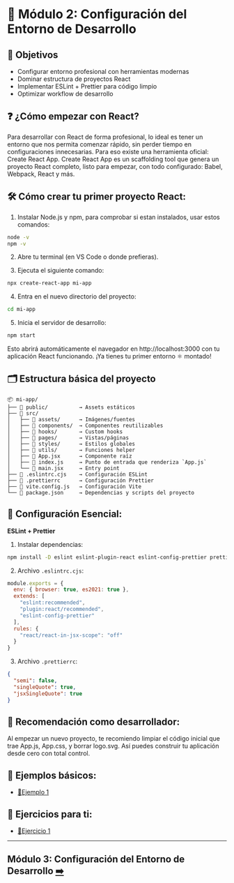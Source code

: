 # 📘 Módulo 2: Configuración del Entorno de Desarrollo

## 🎯 Objetivos
- Configurar entorno profesional con herramientas modernas
- Dominar estructura de proyectos React
- Implementar ESLint + Prettier para código limpio
- Optimizar workflow de desarrollo

## ❓ ¿Cómo empezar con React?

Para desarrollar con React de forma profesional, lo ideal es tener un entorno que nos permita comenzar rápido, sin perder tiempo en configuraciones innecesarias. Para eso existe una herramienta oficial: Create React App.
Create React App es un scaffolding tool que genera un proyecto React completo, listo para empezar, con todo configurado: Babel, Webpack, React y más.

## 🛠️ Cómo crear tu primer proyecto React:

1. Instalar Node.js y npm, para comprobar si estan instalados, usar estos comandos:

 ```bash
node -v
npm -v
``` 

2. Abre tu terminal (en VS Code o donde prefieras).

3. Ejecuta el siguiente comando:
   
```bash
npx create-react-app mi-app
```

4. Entra en el nuevo directorio del proyecto:

```bash
cd mi-app
```

5. Inicia el servidor de desarrollo:

```bash
npm start
```

Esto abrirá automáticamente el navegador en http://localhost:3000 con tu aplicación React funcionando. ¡Ya tienes tu primer entorno ⚛️ montado!

## 🗂️ Estructura básica del proyecto

```
📦 mi-app/
├── 📁 public/          → Assets estáticos
├── 📁 src/
│   ├── 📁 assets/      → Imágenes/fuentes
│   ├── 📁 components/  → Componentes reutilizables
│   ├── 📁 hooks/       → Custom hooks
│   ├── 📁 pages/       → Vistas/páginas
│   ├── 📁 styles/      → Estilos globales
│   ├── 📁 utils/       → Funciones helper
│   ├── 📄 App.jsx      → Componente raíz
│   ├── 📄 index.js     → Punto de entrada que renderiza `App.js`
│   └── 📄 main.jsx     → Entry point
├── 📄 .eslintrc.cjs    → Configuración ESLint
├── 📄 .prettierrc      → Configuración Prettier
├── 📄 vite.config.js   → Configuración Vite
└── 📄 package.json     → Dependencias y scripts del proyecto
```

## 🔧 Configuración Esencial:

**ESLint + Prettier**

1. Instalar dependencias:

```bash
npm install -D eslint eslint-plugin-react eslint-config-prettier prettier
```

2. Archivo ```.eslintrc.cjs```:

```js
module.exports = {
  env: { browser: true, es2021: true },
  extends: [
    "eslint:recommended",
    "plugin:react/recommended",
    "eslint-config-prettier"
  ],
  rules: {
    "react/react-in-jsx-scope": "off"
  }
}
```
   
3. Archivo ```.prettierrc```:

```json
{
  "semi": false,
  "singleQuote": true,
  "jsxSingleQuote": true
}
```

## 🧼 Recomendación como desarrollador:

Al empezar un nuevo proyecto, te recomiendo limpiar el código inicial que trae App.js, App.css, y borrar logo.svg. Así puedes construir tu aplicación desde cero con total control.

## 🧪 Ejemplos básicos:

* [📐Ejemplo 1](./Ejemplos/Ejemplo_1.md)

## 🎯 Ejercicios para ti:

* [📐Ejercicio 1](./Ejercicios/Ejercicio_1.md)
---

## Módulo 3: Configuración del Entorno de Desarrollo [➡️](../Modulo_3:_JSX_Sintaxis_especial_de_React/Modulo_3.md)
